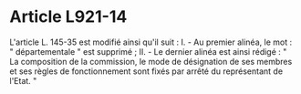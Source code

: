 # Article L921-14

L'article L. 145-35 est modifié ainsi qu'il suit :   I. - Au premier alinéa, le mot : " départementale " est supprimé ;   II. - Le dernier alinéa est ainsi rédigé :   " La composition de la commission, le mode de désignation de ses membres et ses règles de fonctionnement sont fixés par arrêté du représentant de l'Etat. "